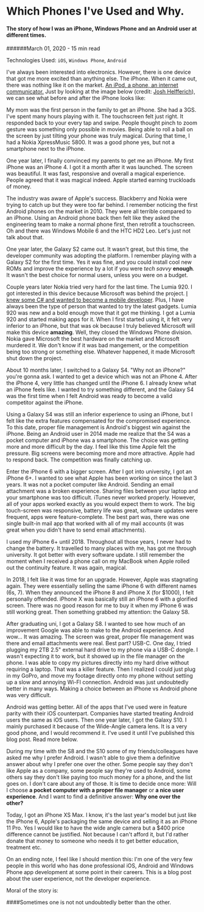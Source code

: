 # Which Phones I've Used and Why.

#### The story of how I was an iPhone, Windows Phone and an Android user at different times.

######March 01, 2020 - 15 min read

Technologies Used: `iOS`, `Windows Phone`, `Android`

I've always been interested into electronics. However, there is one device that got
 me more excited than anything else. The iPhone. When it came out, there was nothing
  like it on the market. [An iPod, a phone, an internet communicator.](https://youtu.be/GK55ElsVzxM)
  Just by looking at the image below (credit: [Josh Helfferich](https://twitter.com/joshhelfferich)),
   we can see what before and after the iPhone looks like:

 <ImageCarousel folder="myPhone" images="beforeAndAfterIPhone"/>

My mom was the first person in the family to get an iPhone. She had a 3GS. I've
 spent many hours playing with it. The touchscreen felt just right. It responded
  back to your every tap and swipe. People thought pinch to zoom gesture was something
   only possible in movies. Being able to roll a ball on the screen by just tilting
    your phone was truly magical. During that time, I had a Nokia XpressMusic 5800.
     It was a good phone yes, but not a smartphone next to the iPhone.

One year later, I finally convinced my parents to get me an iPhone. My
 first iPhone was an iPhone 4. I got it a month after it was launched. The screen
  was beautiful. It was fast, responsive and overall a magical experience. People
   agreed that it was magical indeed. Apple started earning truckloads of money.

The industry was aware of Apple's success. Blackberry and Nokia were trying to catch
 up but they were too far behind. I remember noticing the first Android phones on
  the market in 2010. They were all terrible compared to an iPhone. Using an Android
   phone back then felt like they asked the engineering team to make a normal phone
    first, then retrofit a touchscreen. Oh and there was Windows Mobile 6 and the HTC
     HD2 Leo. Let's just not talk about that.

One year later, the Galaxy S2 came out. It wasn't great, but this time, the developer
 community was adopting the platform. I remember playing with a Galaxy S2 for the
  first time. Yes it was fine, and you could install cool new ROMs and improve the
   experience by a lot if you were _tech savvy_ **enough**. It wasn't the best choice
    for normal users, unless you were on a budget.

Couple years later Nokia tried very hard for the last time. The Lumia 920. I got
 interested in this device because Microsoft was behind the project. 
 [I knew some C# and wanted to become a mobile developer](https://celikk.me/blog/qnote).
  Plus, I have always been the type of person that wanted to try the latest gadgets.
   Lumia 920 was new and a bold enough move that it got me thinking. I got a Lumia 920 
   and started making apps for it. When I first started using it, it felt very inferior
    to an iPhone, but that was ok because I truly believed Microsoft will make this
     device **amazing**. Well, they closed the Windows Phone division. Nokia gave
      Microsoft the best hardware on the market and Microsoft murdered it. We don't
       know if it was bad mangement, or the competition being too strong or something
        else. Whatever happened, it made Microsoft shut down the project.
        
 <ImageCarousel folder="myPhone" images="noMoreWindowsPhone.jpg"/>

About 10 months later, I switched to a Galaxy S4. "Why not an iPhone?" you're gonna
 ask. I wanted to get a device which was not an iPhone 4. After the iPhone 4, very
  little has changed until the iPhone 6. I already knew what an iPhone feels like.
   I wanted to try something different, and the Galaxy S4 was
    the first time when I felt Android was ready to become a valid competitor against 
    the iPhone.

Using a Galaxy S4 was still an inferior experience to using an iPhone, but I felt
 like the extra features compensated for the compromised experience.
  To this date, proper file management is Android's biggest win against the iPhone.
   Being an Android user in 2014 made me realize that the S4 was a pocket computer
    and iPhone was a smartphone. The choice was getting more and more difficult by the
     day. I feel like this time Apple felt the pressure. Big screens were becoming more
      and more attractive. Apple had to respond back. The competition was finally catching up.

Enter the iPhone 6 with a bigger screen. After I got into university, I got an iPhone
 6+. I wanted to see what Apple has been working on since the last 3 years. It was
  not a pocket computer like Android. Sending an email attachment was a broken experience.
   Sharing files between your laptop and your smartphone was too difficult. iTunes never
    worked properly. However, all of your apps worked exactly as you would expect them to
     work. The big touch-screen was responsive, battery life was great, software updates
      were frequent, apps were feature-complete. The best part was, there was one single
       built-in mail app that worked with all of my mail accounts (it was great when you
        didn't have to send email attachments).

I used my iPhone 6+ until 2018. Throughout all those years, I never had to change the
 battery. It travelled to many places with me, has got me through university. It got better
  with every software update. I still remember the moment when I received a phone call on
   my MacBook when Apple rolled out the continuity feature. It was again, magical.

In 2018, I felt like it was time for an upgrade. However, Apple was stagnating again.
They were essentially selling the same iPhone 6 with different names (6s, 7). When they
 announced the iPhone 8 and iPhone X (for $1000), I felt personally offended. iPhone X
  was basically still an iPhone 6 with a glorified screen. There was no good reason for
   me to buy it when my iPhone 6 was still working great. Then something grabbed my attention:
    the Galaxy S8.

After graduating uni, I got a Galaxy S8. I wanted to see how much of an improvement
 Google was able to make to the Android experience. And wow... It was amazing. The screen was
  great, proper file management was there and
   email attachments were real. Best part? USB-C. One day, I tried plugging my 2TB 2.5"
    external hard drive to my phone via a USB-C dongle. I wasn't expecting it to work, but
     it showed up in the file manager on the phone. I was able to copy my pictures directly
      into my hard drive without requiring a laptop. That was a killer feature. Then I
       realized I could just plug in my GoPro, and move my footage directly onto my phone 
       without setting up a slow and annoying Wi-FI connection. Android was just undoubtedly
        better in many ways. Making a choice between an iPhone vs Android phone was very difficult.
       
Android was getting better. All of the apps that I've used were in feature parity with their
iOS counterpart. Companies have started treating Android users the same as iOS users. 
Then one year later, I got the Galaxy S10. I mainly purchased it because of the Wide-Angle
 camera lens. It is a very good phone, and I would recommend it. I've used it until I've published this
 blog post. Read more below.

During my time with the S8 and the S10 some of my friends/colleagues have asked me why I prefer
 Android.
I wasn't able to give them a definitive answer about why I prefer one over the other. Some people say
they don't like Apple as a company, some people say they're used to Android, some others say
they don't like paying too much money for a phone, and the list goes on. I don't care about any of
those. It is time to decide once more: Will I choose **a pocket computer with a proper file manager** or
 **a nice user experience**. And I want to find a definitive answer: **Why one over the other?**

Today, I got an iPhone XS Max. I know, it's the last year's model but just like the iPhone 6,
 Apple's packaging the same device and selling it as an iPhone 11 Pro. Yes I would like to have
  the wide angle camera but a $400 price difference cannot be justified. Not because I can't
   afford it, but I'd rather donate that money to someone who needs it to get better education,
    treatment etc.

On an ending note, I feel like I should mention this: I'm one of the very few people in this
 world who has done professional iOS, Android and Windows Phone app development at some point
  in their careers. This is a blog post about the user experience, not the developer experience.

Moral of the story is:

####Sometimes one is not not undoubtedly better than the other.
